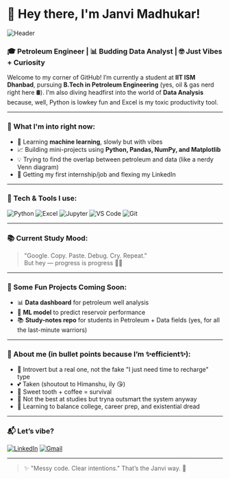# 👋 Hey there, I'm Janvi Madhukar!

![Header](https://capsule-render.vercel.app/api?type=waving&color=gradient&height=200&section=header&text=Hey,%20I'm%20Janvi!&fontSize=40&fontAlignY=35)

### 🎓 Petroleum Engineer | 📊 Budding Data Analyst | 🤓 Just Vibes + Curiosity

Welcome to my corner of GitHub! I’m currently a student at **IIT ISM Dhanbad**, pursuing **B.Tech in Petroleum Engineering** (yes, oil & gas nerd right here 🛢️). I'm also diving headfirst into the world of **Data Analysis** because, well, Python is lowkey fun and Excel is my toxic productivity tool.

---

### 💼 What I'm into right now:
- 🔬 Learning **machine learning**, slowly but with vibes
- 📈 Building mini-projects using **Python, Pandas, NumPy, and Matplotlib**
- 💡 Trying to find the overlap between petroleum and data (like a nerdy Venn diagram)
- 🎯 Getting my first internship/job and flexing my LinkedIn

---

### 🔧 Tech & Tools I use:
![Python](https://img.shields.io/badge/-Python-3776AB?style=for-the-badge&logo=python&logoColor=white)
![Excel](https://img.shields.io/badge/-Excel-217346?style=for-the-badge&logo=microsoft-excel&logoColor=white)
![Jupyter](https://img.shields.io/badge/-Jupyter-F37626?style=for-the-badge&logo=jupyter&logoColor=white)
![VS Code](https://img.shields.io/badge/-VSCode-007ACC?style=for-the-badge&logo=visual-studio-code&logoColor=white)
![Git](https://img.shields.io/badge/-Git-F05032?style=for-the-badge&logo=git&logoColor=white)

---

### 📚 Current Study Mood:  
> "Google. Copy. Paste. Debug. Cry. Repeat."  
But hey — progress is progress 🤷‍♀️

---

### 🧠 Some Fun Projects Coming Soon:
- 📊 **Data dashboard** for petroleum well analysis
- 🧪 **ML model** to predict reservoir performance
- 📚 **Study-notes repo** for students in Petroleum + Data fields (yes, for all the last-minute warriors)

---

### 🧋 About me (in bullet points because I’m ✨efficient✨):
- 🤫 Introvert but a real one, not the fake "I just need time to recharge" type
- 💕 Taken (shoutout to Himanshu, ily 😘)
- 🍫 Sweet tooth + coffee = survival
- 🐌 Not the best at studies but tryna outsmart the system anyway
- 🌱 Learning to balance college, career prep, and existential dread

---

### 📬 Let’s vibe?
[![LinkedIn](https://img.shields.io/badge/-LinkedIn-blue?style=flat-square&logo=Linkedin&logoColor=white&link=https://linkedin.com)](https://linkedin.com)
[![Gmail](https://img.shields.io/badge/-janvi@gmail.com-c14438?style=flat-square&logo=Gmail&logoColor=white)](mailto:janvi@gmail.com)

---

> ✨ "Messy code. Clear intentions." That’s the Janvi way. 🌻
